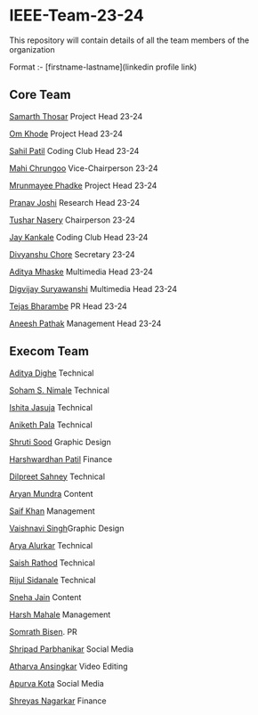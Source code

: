 # IEEE-Team-23-24

This repository will contain details of all the team members of the organization

Format :- [firstname-lastname](linkedin profile link)

## Core Team

[Samarth Thosar](https://www.linkedin.com/in/samarth-thosar/ "Open linkedin") Project Head 23-24

[Om Khode](https://www.linkedin.com/in/om-khode/) Project Head 23-24

[Sahil Patil](https://www.linkedin.com/in/sahil-patil-/) Coding Club Head 23-24

[Mahi Chrungoo](https://www.linkedin.com/in/mahi-chrungoo/) Vice-Chairperson 23-24

[Mrunmayee Phadke](https://www.linkedin.com/in/mrunmayee-phadke-635060241/) Project Head 23-24

[Pranav Joshi](https://www.linkedin.com/in/pranav-joshi-168298231/) Research Head 23-24

[Tushar Nasery](https://www.linkedin.com/in/tushar-nasery/) Chairperson 23-24

[Jay Kankale](https://www.linkedin.com/in/jay-kankale-543a41232/ "Open Linked In") Coding Club Head 23-24

[Divyanshu Chore](https://www.linkedin.com/in/divyanshu-chore-2bb413223/ "Open LinkedIn") Secretary 23-24

[Aditya Mhaske](https://www.linkedin.com/in/aditya-mhaske-77a642223/ "Open Linked In") Multimedia Head 23-24

[Digvijay Suryawanshi](https://www.linkedin.com/in/digvijay-suryawanshi-844576229/ "Open LinkeIn") Multimedia Head 23-24

[Tejas Bharambe](https://www.linkedin.com/in/tejas-bharambe-8b0512230/ "Open LinkedIn") PR Head 23-24

[Aneesh Pathak](https://www.linkedin.com/in/aneesh-pathak-a799bb22b/ "Open LinkedIn") Management Head 23-24

## Execom Team

[Aditya Dighe](https://www.linkedin.com/in/aditya-dighe/ "Open Linkedin") Technical

[Soham S. Nimale](https://www.linkedin.com/in/soham-nimale-500692257/ "Open Linkedin") Technical

[Ishita Jasuja](https://www.linkedin.com/in/ishita-jasuja-52286b257/ "Open Linkedin") Technical

[Aniketh Pala](https://www.linkedin.com/in/aniketh-pala-415290257/ "Open Linkedin") Technical

[Shruti Sood](https://www.linkedin.com/in/shruti-sood-306b6a258/ "Open Linkedin") Graphic Design

[Harshwardhan Patil](https://www.linkedin.com/in/harshwardhan-patil-b95ab0241/ "Open Linkedin") Finance

[Dilpreet Sahney](https://www.linkedin.com/in/dilpreet-singh-sahney-302094250/ "Open Linkedin") Technical

[Aryan Mundra](https://www.linkedin.com/in/aryan-mundra-512b64218/ "Open Linkedin") Content

[Saif Khan](https://www.linkedin.com/in/saif-khan-31602b276/ "Open Linkedin") Management

[Vaishnavi Singh](https://www.linkedin.com/in/vaishnavi-singh-bb2503253/ "Open Linkedin")Graphic Design

[Arya Alurkar](https://www.linkedin.com/in/arya-alurkar-b60a8827b/ "Open LinkedIn") Technical

[Saish Rathod](https://www.linkedin.com/in/saish-rathod-18a4b3260/ "Open Linkedin") Technical

[Rijul Sidanale](https://www.linkedin.com/in/rijul-sidanale-81955024b/ "Open Linkedin") Technical 

[Sneha Jain](https://www.linkedin.com/in/sneha-jain-473357261/ "Open Linkedin") Content

[Harsh Mahale](https://www.linkedin.com/in/harsh-mahale-858b2725b/ "Open Linkedin")  Management

[Somrath Bisen](https://www.linkedin.com/in/somrath-bisen-5549441aa/ "Open LinkedIn"). PR

[Shripad Parbhanikar](https://www.linkedin.com/in/shripad-parbhanikar-954a38259/ "Open LinkedIn") Social Media

[Atharva Ansingkar](https://www.linkedin.com/in/atharva-ansingkar-793134142// "Open LinkedIn") Video Editing

[Apurva Kota](https://www.linkedin.com/in/apurva-kota-714084252/ "Open LinkedIn") Social Media

[Shreyas Nagarkar](https://www.linkedin.com/in/shreyas-nagarkar-156237280/ "Open LinkedIn") Finance